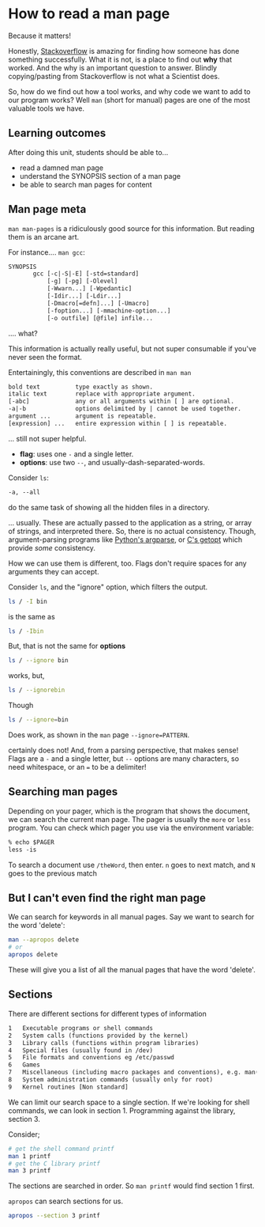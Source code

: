 How to read a man page
======================

Because it matters!

Honestly, [Stackoverflow](https://stackoverflow.com/) is amazing for finding
how someone has done something successfully. What it is not, is a place to find
out **why** that worked. And the why is an important question to answer.
Blindly copying/pasting from Stackoverflow is not what a Scientist does.

So, how do we find out how a tool works, and why code we want to add to our
program works? Well `man` (short for manual) pages are one of the most valuable
tools we have.

Learning outcomes
-----------------

After doing this unit, students should be able to...

- read a damned man page
- understand the SYNOPSIS section of a man page
- be able to search man pages for content

Man page meta
-------------

`man man-pages` is a ridiculously good source for this information.
But reading them is an arcane art.

For instance.... `man gcc`:

```txt
SYNOPSIS
       gcc [-c|-S|-E] [-std=standard]
           [-g] [-pg] [-Olevel]
           [-Wwarn...] [-Wpedantic]
           [-Idir...] [-Ldir...]
           [-Dmacro[=defn]...] [-Umacro]
           [-foption...] [-mmachine-option...]
           [-o outfile] [@file] infile...
```

.... what?

This information is actually really useful, but not super consumable if you've
never seen the format.

Entertainingly, this conventions are described in `man man`

```txt
bold text          type exactly as shown.
italic text        replace with appropriate argument.
[-abc]             any or all arguments within [ ] are optional.
-a|-b              options delimited by | cannot be used together.
argument ...       argument is repeatable.
[expression] ...   entire expression within [ ] is repeatable.
```

... still not super helpful.

- **flag**: uses one `-` and a single letter.
- **options**: use two `--`, and usually-dash-separated-words.

Consider `ls`:

```txt
-a, --all
```

do the same task of showing all the hidden files in a directory.

... usually. These are actually passed to the application as a string,
or array of strings, and interpreted there. So, there is no actual consistency.
Though, argument-parsing programs like
[Python's argparse](https://docs.python.org/3/library/argparse.html), or
[C's getopt](https://www.gnu.org/software/libc/manual/html_node/Parsing-Program-Arguments.html)
which provide *some* consistency.

How we can use them is different, too. Flags don't require spaces for any
arguments they can accept.

Consider `ls`, and the "ignore" option, which filters the output.

```sh
ls / -I bin
```

is the same as

```sh
ls / -Ibin
```

But, that is not the same for **options**

```sh
ls / --ignore bin
```

works, but,

```sh
ls / --ignorebin
```

Though

```sh
ls / --ignore=bin
```

Does work, as shown in the `man` page `--ignore=PATTERN`.

certainly does not! And, from a parsing perspective, that makes sense!  Flags
are a `-` and a single letter, but `--` options are many characters, so need
whitespace, or an `=` to be a delimiter!

Searching man pages
-------------------

Depending on your pager, which is the program that shows the document, we can
search the current man page. The pager is usually the `more` or `less` program.
You can check which pager you use via the environment variable:

```txt
% echo $PAGER
less -is
```

To search a document use `/theWord`, then enter. `n` goes to next match, and `N`
goes to the previous match

But I can't even find the right man page
----------------------------------------

We can search for keywords in all manual pages. Say we want to search for the
word 'delete':

```sh
man --apropos delete
# or
apropos delete
```

These will give you a list of all the manual pages that have the word 'delete'.

Sections
--------

There are different sections for different types of information

```txt
1   Executable programs or shell commands
2   System calls (functions provided by the kernel)
3   Library calls (functions within program libraries)
4   Special files (usually found in /dev)
5   File formats and conventions eg /etc/passwd
6   Games
7   Miscellaneous (including macro packages and conventions), e.g. man(7), groff(7)
8   System administration commands (usually only for root)
9   Kernel routines [Non standard]
```

We can limit our search space to a single section. If we're looking for shell
commands, we can look in section 1. Programming against the library,
section 3.

Consider;

```sh
# get the shell command printf
man 1 printf
# get the C library printf
man 3 printf
```

The sections are searched in order. So `man printf` would find section 1 first.

`apropos` can search sections for us.

```sh
apropos --section 3 printf
```
